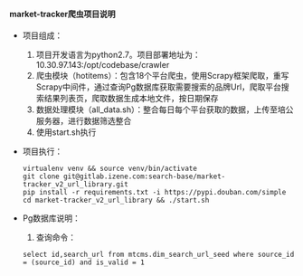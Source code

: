 #### market-tracker爬虫项目说明
- 项目组成：
  1. 项目开发语言为python2.7。项目部署地址为：10.30.97.143:/opt/codebase/crawler
  2. 爬虫模块（hotitems）：包含18个平台爬虫，使用Scrapy框架爬取，重写Scrapy中间件，通过查询Pg数据库获取需要搜索的品牌Url，爬取平台搜索结果列表页，爬取数据生成本地文件，按日期保存
  3. 数据处理模块（all_data.sh）：整合每日每个平台获取的数据，上传至培公服务器，进行数据筛选整合
  4. 使用start.sh执行

- 项目执行：
  ```
  virtualenv venv && source venv/bin/activate
  git clone git@gitlab.izene.com:search-base/market-tracker_v2_url_library.git
  pip install -r requirements.txt -i https://pypi.douban.com/simple
  cd market-tracker_v2_url_library && ./start.sh
  ```
- Pg数据库说明：
  1. 查询命令：
  ```
  select id,search_url from mtcms.dim_search_url_seed where source_id = (source_id) and is_valid = 1
  ```